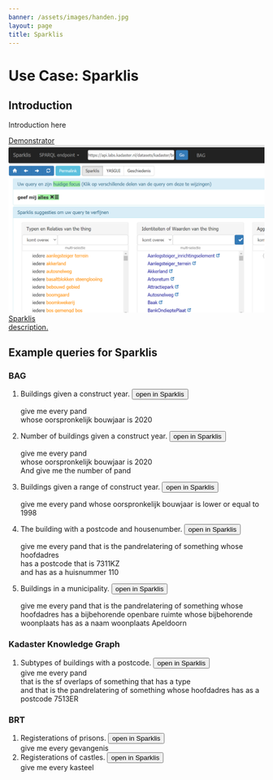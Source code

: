 ```yaml
---
banner: /assets/images/handen.jpg
layout: page
title: Sparklis 
---
```


# Use Case: Sparklis 

## Introduction
Introduction here

<div class="cards-wrapper">
  <a href="https://labs.kadaster.nl/demonstrators/sparklis/osparklis.html?title=%0A%09%09%09%09%09%09%09%09BAG%0A%09%09%09%09%09%09%09&endpoint=https%3A//api.labs.kadaster.nl/datasets/kadaster/bag/services/bag/sparql&max_increment_samples=100">
    <div class="card">
      <div class="card-type">Demonstrator</div>
      <img class="card-image" src="/assets/images/sparklis.png" alt="sparklis">
      <div class="card-title">Sparklis</div>
      <div class="card-description">description.</div>
	</div>
  </a>
</div>

## Example queries for Sparklis

### BAG
1. Buildings given a construct year. <a href="https://labs.kadaster.nl/demonstrators/sparklis/osparklis.html?title=BAG&endpoint=https%3A//api.labs.kadaster.nl/datasets/kadaster/bag/services/bag/sparql&sparklis-query=%5BVId%5DReturn%28Det%28An%281%2CModif%28Select%2CUnordered%29%2CClass%28%22http%3A//bag.basisregistraties.overheid.nl/def/bag%23Pand%22%29%29%2CSome%28Rel%28%22http%3A//bag.basisregistraties.overheid.nl/def/bag%23oorspronkelijkBouwjaar%22%2CFwd%2CDet%28Term%28Number%282020.%2C%222020%22%2C%22http%3A//www.w3.org/2001/XMLSchema%23integer%22%29%29%2CNone%29%29%29%29%29&sparklis-path=DD&max_increment_samples=100"><button>open in Sparklis</button></a>
    <div class="textbox" markdown="1">
    give me every pand <br/>whose oorspronkelijk bouwjaar is 2020
    </div>

2. Number of buildings given a construct year. <a href="https://labs.kadaster.nl/demonstrators/sparklis/osparklis.html?title=BAG&endpoint=https%3A//api.labs.kadaster.nl/datasets/kadaster/bag/services/bag/sparql&sparklis-query=%5BVId%5DSeq%28Return%28Det%28An%281%2CModif%28Select%2CUnordered%29%2CClass%28%22http%3A//bag.basisregistraties.overheid.nl/def/bag%23Pand%22%29%29%2CSome%28Rel%28%22http%3A//bag.basisregistraties.overheid.nl/def/bag%23oorspronkelijkBouwjaar%22%2CFwd%2CDet%28Term%28Number%282020.%2C%222020%22%2C%22http%3A//www.w3.org/2001/XMLSchema%23integer%22%29%29%2CNone%29%29%29%29%29%2CSAggregList%28TheAggreg%2838%2CModif%28Select%2CUnordered%29%2CNumberOf%2CNone%2C1%29%29%29&sparklis-path=DRD&max_increment_samples=100"><button>open in Sparklis</button></a>
    <div class="textbox" markdown="1">
    give me every pand <br/>whose oorspronkelijk bouwjaar is 2020 <br/>And give me the number of pand
    </div>

3. Buildings given a range of construct year. <a href="https://labs.kadaster.nl/demonstrators/sparklis/osparklis.html?title=BAG&endpoint=https%3A//api.labs.kadaster.nl/datasets/kadaster/bag/services/bag/sparql&sparklis-query=%5BVId%5DReturn%28Det%28An%281%2CModif%28Select%2CUnordered%29%2CClass%28%22http%3A//bag.basisregistraties.overheid.nl/def/bag%23Pand%22%29%29%2CSome%28Rel%28%22http%3A//bag.basisregistraties.overheid.nl/def/bag%23oorspronkelijkBouwjaar%22%2CFwd%2CDet%28An%289%2CModif%28Select%2CUnordered%29%2CThing%29%2CSome%28Filter2%28LowerThan%28%221998%22%29%2COnlyIRIs%29%29%29%29%29%29%29&sparklis-path=DDDD&max_increment_samples=100"><button>open in Sparklis</button></a>
    <div class="textbox" markdown="1">
    give me every pand whose oorspronkelijk bouwjaar is lower or equal to 1998
    </div>
4. The building with a postcode and housenumber. <a href="https://labs.kadaster.nl/demonstrators/sparklis/osparklis.html?title=BAG&endpoint=https%3A//api.labs.kadaster.nl/datasets/kadaster/bag/services/bag/sparql&sparklis-query=%5BVId%5DReturn%28Det%28An%281%2CModif%28Select%2CUnordered%29%2CClass%28%22http%3A//bag.basisregistraties.overheid.nl/def/bag%23Pand%22%29%29%2CSome%28Rel%28%22http%3A//bag.basisregistraties.overheid.nl/def/bag%23pandrelatering%22%2CBwd%2CDet%28An%2838%2CModif%28Select%2CUnordered%29%2CThing%29%2CSome%28Rel%28%22http%3A//bag.basisregistraties.overheid.nl/def/bag%23hoofdadres%22%2CFwd%2CDet%28An%28139%2CModif%28Select%2CUnordered%29%2CThing%29%2CSome%28And%28Rel%28%22http%3A//bag.basisregistraties.overheid.nl/def/bag%23postcode%22%2CFwd%2CDet%28An%28240%2CModif%28Select%2CUnordered%29%2CThing%29%2CSome%28Is%28Det%28Term%28PlainLiteral%28%227311KZ%22%2C%22%22%29%29%2CNone%29%29%29%29%29%2CRel%28%22http%3A//bag.basisregistraties.overheid.nl/def/bag%23huisnummer%22%2CFwd%2CDet%28Term%28Number%28110.%2C%22110%22%2C%22http%3A//www.w3.org/2001/XMLSchema%23integer%22%29%29%2CNone%29%29%29%29%29%29%29%29%29%29%29%29&sparklis-path=DDDDDDDR&max_increment_samples=100"><button>open in Sparklis</button></a>
    <div class="textbox" markdown="1">
    give me every pand that is the pandrelatering of something whose hoofdadres <br/>has a postcode that is 7311KZ <br/>and has as a huisnummer 110 
    </div>

5. Buildings in a municipality. <a href="https://labs.kadaster.nl/demonstrators/sparklis/osparklis.html?title=BAG&endpoint=https%3A//api.labs.kadaster.nl/datasets/kadaster/bag/services/bag/sparql&sparklis-query=%5BVId%5DReturn%28Det%28An%281%2CModif%28Select%2CUnordered%29%2CClass%28%22http%3A//bag.basisregistraties.overheid.nl/def/bag%23Pand%22%29%29%2CSome%28Rel%28%22http%3A//bag.basisregistraties.overheid.nl/def/bag%23pandrelatering%22%2CBwd%2CDet%28An%2838%2CModif%28Select%2CUnordered%29%2CThing%29%2CSome%28Rel%28%22http%3A//bag.basisregistraties.overheid.nl/def/bag%23hoofdadres%22%2CFwd%2CDet%28An%28139%2CModif%28Select%2CUnordered%29%2CThing%29%2CSome%28Rel%28%22http%3A//bag.basisregistraties.overheid.nl/def/bag%23bijbehorendeOpenbareRuimte%22%2CFwd%2CDet%28An%28175%2CModif%28Select%2CUnordered%29%2CThing%29%2CSome%28Rel%28%22http%3A//bag.basisregistraties.overheid.nl/def/bag%23bijbehorendeWoonplaats%22%2CFwd%2CDet%28An%28276%2CModif%28Select%2CUnordered%29%2CThing%29%2CSome%28Rel%28%22http%3A//bag.basisregistraties.overheid.nl/def/bag%23naamWoonplaats%22%2CFwd%2CDet%28Term%28PlainLiteral%28%22Apeldoorn%22%2C%22%22%29%29%2CNone%29%29%29%29%29%29%29%29%29%29%29%29%29%29%29%29%29&sparklis-path=DDDDDDDDDD&max_increment_samples=100"><button>open in Sparklis</button></a>
    <div class="textbox" markdown="1">
    give me every pand that is the pandrelatering of something whose hoofdadres has a bijbehorende openbare ruimte whose bijbehorende woonplaats has as a naam woonplaats Apeldoorn
    </div>

### Kadaster Knowledge Graph
1. Subtypes of buildings with a postcode. <a href="https://labs.kadaster.nl/demonstrators/sparklis/osparklis.html?title=Kadaster%20Knowledge%20Graph&endpoint=https%3A//api.labs.kadaster.nl/datasets/kadaster/knowledge-graph/services/knowledge-graph/sparql&sparklis-query=%5BVId%5DReturn%28Det%28An%281%2CModif%28Select%2CUnordered%29%2CClass%28%22http%3A//bag.basisregistraties.overheid.nl/def/bag%23Pand%22%29%29%2CSome%28And%28Rel%28%22http%3A//www.opengis.net/ont/geosparql%23sfOverlaps%22%2CBwd%2CDet%28An%2838%2CModif%28Select%2CUnordered%29%2CThing%29%2CSome%28Rel%28%22http%3A//www.w3.org/1999/02/22-rdf-syntax-ns%23type%22%2CFwd%2CDet%28An%2874%2CModif%28Select%2CUnordered%29%2CThing%29%2CNone%29%29%29%29%29%2CRel%28%22http%3A//bag.basisregistraties.overheid.nl/def/bag%23pandrelatering%22%2CBwd%2CDet%28An%28111%2CModif%28Select%2CUnordered%29%2CThing%29%2CSome%28Rel%28%22http%3A//bag.basisregistraties.overheid.nl/def/bag%23hoofdadres%22%2CFwd%2CDet%28An%28212%2CModif%28Select%2CUnordered%29%2CThing%29%2CSome%28Rel%28%22http%3A//bag.basisregistraties.overheid.nl/def/bag%23postcode%22%2CFwd%2CDet%28Term%28PlainLiteral%28%227513ER%22%2C%22%22%29%29%2CNone%29%29%29%29%29%29%29%29%29%29%29%29&sparklis-path=DDDRDDDDD&max_increment_samples=100&entity_lexicon_select=http%3A//www.w3.org/2000/01/rdf-schema%23label"><button>open in Sparklis</button></a>
    <div class="textbox" markdown="1">
    give me every pand <br/>that is the sf overlaps of something that has a type <br/>and that is the pandrelatering of something whose hoofdadres has as a postcode 7513ER
    </div>

### BRT
1. Registerations of prisons. <a href="https://labs.kadaster.nl/demonstrators/sparklis/osparklis.html?title=BRT&endpoint=https%3A//api.labs.kadaster.nl/datasets/kadaster/brt/services/brt/sparql&sparklis-query=%5BVId%5DReturn%28Det%28An%281%2CModif%28Select%2CUnordered%29%2CClass%28%22http%3A//brt.basisregistraties.overheid.nl/def/top10nl%23Gevangenis%22%29%29%2CNone%29%29&sparklis-path=D&max_increment_samples=100&entity_lexicon_select=http%3A//www.w3.org/2000/01/rdf-schema%23label"><button>open in Sparklis</button></a>
    <div class="textbox" markdown="1">
    give me every gevangenis
    </div> 
2. Registerations of castles. <a href="https://labs.kadaster.nl/demonstrators/sparklis/osparklis.html?title=BRT&endpoint=https%3A//api.labs.kadaster.nl/datasets/kadaster/brt/services/brt/sparql&sparklis-query=%5BVId%5DReturn%28Det%28An%281%2CModif%28Select%2CUnordered%29%2CClass%28%22http%3A//brt.basisregistraties.overheid.nl/def/top10nl%23Kasteel%22%29%29%2CNone%29%29&sparklis-path=D&max_increment_samples=100&entity_lexicon_select=http%3A//www.w3.org/2000/01/rdf-schema%23label"><button>open in Sparklis</button></a>
    <div class="textbox" markdown="1">
    give me every kasteel
    </div>      
    

   

